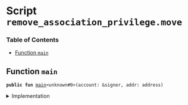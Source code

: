 
<a name="SCRIPT"></a>

# Script `remove_association_privilege.move`

### Table of Contents

-  [Function `main`](#SCRIPT_main)



<a name="SCRIPT_main"></a>

## Function `main`



<pre><code><b>public</b> <b>fun</b> <a href="#SCRIPT_main">main</a>&lt;unknown#0&gt;(account: &signer, addr: address)
</code></pre>



<details>
<summary>Implementation</summary>


<pre><code><b>fun</b> <a href="#SCRIPT_main">main</a>&lt;Privilege&gt;(account: &signer, addr: address) {
    <a href="../../modules/doc/Association.md#0x1_Association_remove_privilege">Association::remove_privilege</a>&lt;Privilege&gt;(account, addr)
}
</code></pre>



</details>
